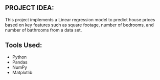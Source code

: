 ## PROJECT IDEA:
This project implements a Linear regression model to predict house prices based on key features such as square footage, number of bedrooms, and number of bathrooms from a data set. 
## Tools Used:
-  Python
-  Pandas
-  NumPy
-  Matplotlib
